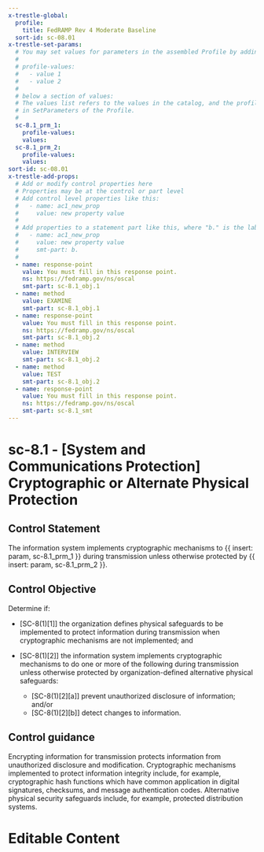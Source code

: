 ```yaml
---
x-trestle-global:
  profile:
    title: FedRAMP Rev 4 Moderate Baseline
  sort-id: sc-08.01
x-trestle-set-params:
  # You may set values for parameters in the assembled Profile by adding
  #
  # profile-values:
  #   - value 1
  #   - value 2
  #
  # below a section of values:
  # The values list refers to the values in the catalog, and the profile-values represent values
  # in SetParameters of the Profile.
  #
  sc-8.1_prm_1:
    profile-values:
    values:
  sc-8.1_prm_2:
    profile-values:
    values:
sort-id: sc-08.01
x-trestle-add-props:
  # Add or modify control properties here
  # Properties may be at the control or part level
  # Add control level properties like this:
  #   - name: ac1_new_prop
  #     value: new property value
  #
  # Add properties to a statement part like this, where "b." is the label of the target statement part
  #   - name: ac1_new_prop
  #     value: new property value
  #     smt-part: b.
  #
  - name: response-point
    value: You must fill in this response point.
    ns: https://fedramp.gov/ns/oscal
    smt-part: sc-8.1_obj.1
  - name: method
    value: EXAMINE
    smt-part: sc-8.1_obj.1
  - name: response-point
    value: You must fill in this response point.
    ns: https://fedramp.gov/ns/oscal
    smt-part: sc-8.1_obj.2
  - name: method
    value: INTERVIEW
    smt-part: sc-8.1_obj.2
  - name: method
    value: TEST
    smt-part: sc-8.1_obj.2
  - name: response-point
    value: You must fill in this response point.
    ns: https://fedramp.gov/ns/oscal
    smt-part: sc-8.1_smt
---
```


# sc-8.1 - \[System and Communications Protection\] Cryptographic or Alternate Physical Protection

## Control Statement

The information system implements cryptographic mechanisms to {{ insert: param, sc-8.1_prm_1 }} during transmission unless otherwise protected by {{ insert: param, sc-8.1_prm_2 }}.

## Control Objective

Determine if:

- \[SC-8(1)[1]\] the organization defines physical safeguards to be implemented to protect information during transmission when cryptographic mechanisms are not implemented; and

- \[SC-8(1)[2]\] the information system implements cryptographic mechanisms to do one or more of the following during transmission unless otherwise protected by organization-defined alternative physical safeguards:

  - \[SC-8(1)[2][a]\] prevent unauthorized disclosure of information; and/or
  - \[SC-8(1)[2][b]\] detect changes to information.

## Control guidance

Encrypting information for transmission protects information from unauthorized disclosure and modification. Cryptographic mechanisms implemented to protect information integrity include, for example, cryptographic hash functions which have common application in digital signatures, checksums, and message authentication codes. Alternative physical security safeguards include, for example, protected distribution systems.

# Editable Content

<!-- Make additions and edits below -->
<!-- The above represents the contents of the control as received by the profile, prior to additions. -->
<!-- If the profile makes additions to the control, they will appear below. -->
<!-- The above markdown may not be edited but you may edit the content below, and/or introduce new additions to be made by the profile. -->
<!-- If there is a yaml header at the top, parameter values may be edited. Use --set-parameters to incorporate the changes during assembly. -->
<!-- The content here will then replace what is in the profile for this control, after running profile-assemble. -->
<!-- The added parts in the profile for this control are below.  You may edit them and/or add new ones. -->
<!-- Each addition must have a heading either of the form ## Control my_addition_name -->
<!-- or ## Part a. (where the a. refers to one of the control statement labels.) -->
<!-- "## Control" parts are new parts added after the statement part. -->
<!-- "## Part" parts are new parts added into the top-level statement part with that label. -->
<!-- Subparts may be added with nested hash levels of the form ### My Subpart Name -->
<!-- underneath the parent ## Control or ## Part being added -->
<!-- See https://ibm.github.io/compliance-trestle/tutorials/ssp_profile_catalog_authoring/ssp_profile_catalog_authoring for guidance. -->
